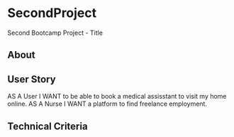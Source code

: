 # SecondProject

Second Bootcamp Project - Title

## About

## User Story

AS A User I WANT to be able to book a medical assisstant to visit my home online.
AS A Nurse I WANT a platform to find freelance employment.

## Technical Criteria
